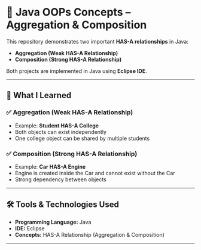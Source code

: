 # 📘 Java OOPs Concepts – Aggregation & Composition

This repository demonstrates two important **HAS-A relationships** in Java:  

- **Aggregation (Weak HAS-A Relationship)**  
- **Composition (Strong HAS-A Relationship)**  

Both projects are implemented in Java using **Eclipse IDE**.  

---

## 🚀 What I Learned

### ✅ Aggregation (Weak HAS-A Relationship)
- Example: **Student HAS-A College**  
- Both objects can exist independently  
- One college object can be shared by multiple students  

### ✅ Composition (Strong HAS-A Relationship)
- Example: **Car HAS-A Engine**  
- Engine is created inside the Car and cannot exist without the Car  
- Strong dependency between objects  

---

## 🛠 Tools & Technologies Used

- **Programming Language:** Java  
- **IDE:** Eclipse  
- **Concepts:** HAS-A Relationship (Aggregation & Composition)  

---


